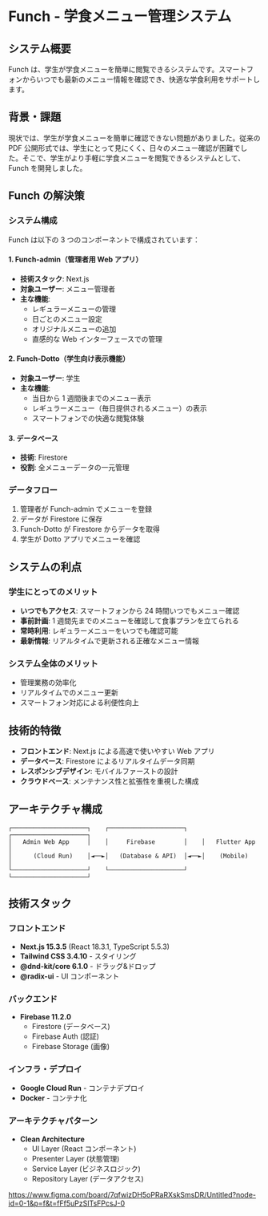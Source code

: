 # Funch - 学食メニュー管理システム

## システム概要

Funch は、学生が学食メニューを簡単に閲覧できるシステムです。スマートフォンからいつでも最新のメニュー情報を確認でき、快適な学食利用をサポートします。

## 背景・課題

現状では、学生が学食メニューを簡単に確認できない問題がありました。従来の PDF 公開形式では、学生にとって見にくく、日々のメニュー確認が困難でした。そこで、学生がより手軽に学食メニューを閲覧できるシステムとして、Funch を開発しました。

## Funch の解決策

### システム構成

Funch は以下の 3 つのコンポーネントで構成されています：

#### 1. Funch-admin（管理者用 Web アプリ）

- **技術スタック**: Next.js
- **対象ユーザー**: メニュー管理者
- **主な機能**:
  - レギュラーメニューの管理
  - 日ごとのメニュー設定
  - オリジナルメニューの追加
  - 直感的な Web インターフェースでの管理

#### 2. Funch-Dotto（学生向け表示機能）

- **対象ユーザー**: 学生
- **主な機能**:
  - 当日から 1 週間後までのメニュー表示
  - レギュラーメニュー（毎日提供されるメニュー）の表示
  - スマートフォンでの快適な閲覧体験

#### 3. データベース

- **技術**: Firestore
- **役割**: 全メニューデータの一元管理

### データフロー

1. 管理者が Funch-admin でメニューを登録
2. データが Firestore に保存
3. Funch-Dotto が Firestore からデータを取得
4. 学生が Dotto アプリでメニューを確認

## システムの利点

### 学生にとってのメリット

- **いつでもアクセス**: スマートフォンから 24 時間いつでもメニュー確認
- **事前計画**: 1 週間先までのメニューを確認して食事プランを立てられる
- **常時利用**: レギュラーメニューをいつでも確認可能
- **最新情報**: リアルタイムで更新される正確なメニュー情報

### システム全体のメリット

- 管理業務の効率化
- リアルタイムでのメニュー更新
- スマートフォン対応による利便性向上

## 技術的特徴

- **フロントエンド**: Next.js による高速で使いやすい Web アプリ
- **データベース**: Firestore によるリアルタイムデータ同期
- **レスポンシブデザイン**: モバイルファーストの設計
- **クラウドベース**: メンテナンス性と拡張性を重視した構成

## アーキテクチャ構成

```
┌─────────────────────┐    ┌─────────────────────┐    ┌─────────────────────┐
│   Admin Web App     │    │     Firebase        │    │   Flutter App       │
│      (Cloud Run)    │◄──►│   (Database & API)  │◄──►│    (Mobile)         │
└─────────────────────┘    └─────────────────────┘    └─────────────────────┘
```

## 技術スタック

### フロントエンド

- **Next.js 15.3.5** (React 18.3.1, TypeScript 5.5.3)
- **Tailwind CSS 3.4.10** - スタイリング
- **@dnd-kit/core 6.1.0** - ドラッグ&ドロップ
- **@radix-ui** - UI コンポーネント

### バックエンド

- **Firebase 11.2.0**
  - Firestore (データベース)
  - Firebase Auth (認証)
  - Firebase Storage (画像)

### インフラ・デプロイ

- **Google Cloud Run** - コンテナデプロイ
- **Docker** - コンテナ化

### アーキテクチャパターン

- **Clean Architecture**
  - UI Layer (React コンポーネント)
  - Presenter Layer (状態管理)
  - Service Layer (ビジネスロジック)
  - Repository Layer (データアクセス)

https://www.figma.com/board/7qfwizDH5oPRaRXskSmsDR/Untitled?node-id=0-1&p=f&t=fFf5uPzSITsFPcsJ-0
